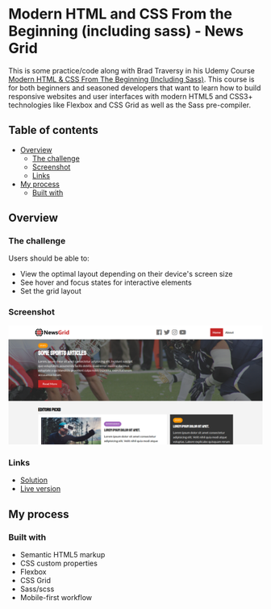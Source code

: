 # Modern HTML and CSS From the Beginning (including sass) - News Grid

This is some practice/code along with Brad Traversy in his Udemy Course [Modern HTML & CSS From The Beginning (Including Sass)](https://www.udemy.com/course/modern-html-css-from-the-beginning/). This course is for both beginners and seasoned developers that want to learn how to build responsive websites and user interfaces with modern HTML5 and CSS3+ technologies like Flexbox and CSS Grid as well as the Sass pre-compiler.

## Table of contents

- [Overview](#overview)
  - [The challenge](#the-challenge)
  - [Screenshot](#screenshot)
  - [Links](#links)
- [My process](#my-process)
  - [Built with](#built-with)

## Overview

### The challenge

Users should be able to:

- View the optimal layout depending on their device's screen size
- See hover and focus states for interactive elements
- Set the grid layout

### Screenshot

![screenshot of my solution](./img/Screenshot-news-grid.png)

### Links

- [Solution](https://github.com/mahdipratama/NewsGrid)
- [Live version](https://willowy-melba-1b497c.netlify.app/index.html)

## My process

### Built with

- Semantic HTML5 markup
- CSS custom properties
- Flexbox
- CSS Grid
- Sass/scss
- Mobile-first workflow
